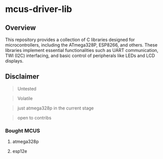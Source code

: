 # mcus-driver-lib

## Overview

This repository provides a collection of C libraries designed for microcontrollers, including the ATmega328P, ESP8266, and others.
These libraries implement essential functionalities such as UART communication,
TWI (I2C) interfacing, and basic control of peripherals like LEDs and LCD displays.

## Disclaimer

> Untested

> Volatile

> just atmega328p in the current stage

> open to contribs

### Bought MCUS

1. atmega328p

2. esp12e
